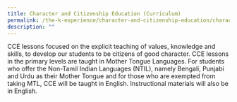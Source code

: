 ```yaml
---
title: Character and Citizenship Education (Curriculum)
permalink: /the-k-experience/character-and-citizenship-education/character-programmes/character-and-citizenship/
description: ""
---
```

<p>CCE lessons focused on the explicit teaching of values, knowledge and skills, to develop our students to be citizens of good character. CCE lessons in the primary levels are taught in Mother Tongue Languages. For students who offer the Non-Tamil Indian Languages (NTIL), namely Bengali, Punjabi and Urdu as their Mother Tongue and for those who are exempted from taking MTL, CCE will be taught in English. Instructional materials will also be in English.</p>